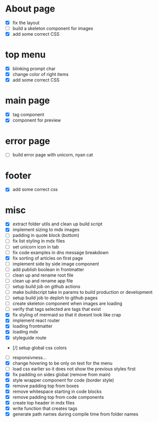 # About page
- [x] fix the layout
- [ ] build a skeleton component for images
- [x] add some correct CSS

# top menu
- [x] blinking prompt char
- [x] change color of right items
- [x] add some correct CSS

# main page
- [x] tag component
- [x] component for preview

# error page
- [ ] build error page with unicorn, nyan cat

# footer
- [x] add some correct css

# misc
- [x] extract folder utils and clean up build script
- [x] implement sizing to mdx images
- [ ] padding in quote block (bottom)
- [ ] fix list styling in mdx files
- [ ] set unicorn icon in tab
- [ ] fix code examples in dns message breakdown
- [x] fix sorting of articles on first page
- [ ] implement side by side image component
- [ ] add publish boolean in frontmatter
- [ ] clean up and rename root file
- [ ] clean up and rename app file
- [ ] setup build job on github actions
- [ ] make buildscript take in params to build production or development
- [ ] setup build job to deploh to github pages
- [ ] create skeleton component when images are loading
- [ ] verify that tags selected are tags that exist
- [x] fix styling of mermaid so that it doesnt look like crap
- [x] implement react router
- [x] loading frontmatter
- [x] loading mdx
- [x] styleguide route
- [/] setup global css colors
- [ ] responsivness...
- [x] change hovering to be only on text for the menu
- [ ] load css earlier so it does not show the previous styles first
- [x] fix padding on sides global (remove from main)
- [x] style wrapper component for code (border style)
- [x] remove padding top from boxes
- [x] remove whitespace starting in code blocks
- [x] remove padding top from code components
- [x] create top header in mdx files
- [x] write function that creates tags
- [x] generate path names during compile time from folder names
